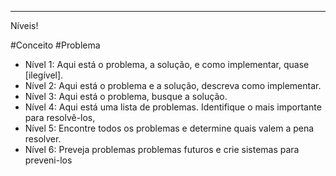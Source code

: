 ---
Níveis!

#Conceito #Problema

- Nível 1: Aqui está o problema, a solução, e como implementar, quase [ilegível].
- Nível 2: Aqui está o problema e a solução, descreva como implementar.
- Nível 3: Aqui está o problema, busque a solução.
- Nível 4: Aqui está uma lista de problemas. Identifique o mais importante para resolvê-los,
- Nível 5: Encontre todos os problemas e determine quais valem a pena resolver.
- Nível 6: Preveja problemas problemas futuros e crie sistemas para preveni-los